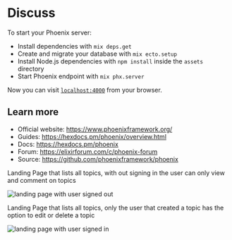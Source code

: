 # Discuss

To start your Phoenix server:

  * Install dependencies with `mix deps.get`
  * Create and migrate your database with `mix ecto.setup`
  * Install Node.js dependencies with `npm install` inside the `assets` directory
  * Start Phoenix endpoint with `mix phx.server`

Now you can visit [`localhost:4000`](http://localhost:4000) from your browser.


## Learn more

  * Official website: https://www.phoenixframework.org/
  * Guides: https://hexdocs.pm/phoenix/overview.html
  * Docs: https://hexdocs.pm/phoenix
  * Forum: https://elixirforum.com/c/phoenix-forum
  * Source: https://github.com/phoenixframework/phoenix


Landing Page that lists all topics, with out signing in the user can only view and comment on topics

<img src="//s.imgur.com/min/embed.js" alt="landing page with user signed out" />


Landing Page that lists all topics, only the user that created a topic has the option to edit or delete a topic

<img src="https://imgur.com/a/9MN4wk6" alt="landing page with user signed in" />
